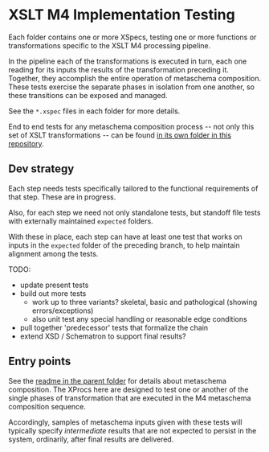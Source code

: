 # XSLT M4 Implementation Testing

Each folder contains one or more XSpecs, testing one or more functions or transformations specific to the XSLT M4 processing pipeline.

In the pipeline each of the transformations is executed in turn, each one reading for its inputs the results of the transformation preceding it. Together, they accomplish the entire operation of metaschema composition. These tests exercise the separate phases in isolation from one another, so these transitions can be exposed and managed.

See the `*.xspec` files in each folder for more details.

End to end tests for any metaschema composition process -- not only this set of XSLT transformations -- can be found [in its own folder in this repository](../../../../test-suite/metaschema-xspec/).

## Dev strategy

Each step needs tests specifically tailored to the functional requirements of that step. These are in progress.

Also, for each step we need not only standalone tests, but standoff file tests with externally maintained `expected` folders.

With these in place, each step can have at least one test that works on inputs in the `expected` folder of the preceding branch, to help maintain alignment among the tests.

TODO:
- update present tests
- build out more tests
  - work up to three variants? skeletal, basic and pathological (showing errors/exceptions)
  - also unit test any special handling or reasonable edge conditions 
- pull together 'predecessor' tests that formalize the chain
- extend XSD / Schematron to support final results?

## Entry points

See the [readme in the parent folder](../readme.md) for details about metaschema composition. The XProcs here are designed to test one or another of the single phases of transformation that are executed in the M4 metaschema composition sequence.

Accordingly, samples of metaschema inputs given with these tests will typically specify *intermediate* results that are not expected to persist in the system, ordinarily, after final results are delivered.

